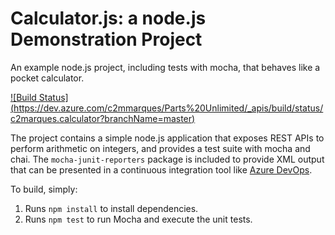 Calculator.js: a node.js Demonstration Project
==============================================
An example node.js project, including tests with mocha, that behaves like
a pocket calculator.

[![Build Status] (https://dev.azure.com/c2mmarques/Parts%20Unlimited/_apis/build/status/c2marques.calculator?branchName=master)](https://dev.azure.com/c2mmarques/Parts%20Unlimited/_build/latest?definitionId=2&branchName=master)


The project contains a simple node.js application that exposes REST APIs
to perform arithmetic on integers, and provides a test suite with mocha
and chai.  The `mocha-junit-reporters` package is included to provide XML
output that can be presented in a continuous integration tool like
[Azure DevOps](https://azure.com/devops).

To build, simply:

1. Runs `npm install` to install dependencies.
2. Runs `npm test` to run Mocha and execute the unit tests.

